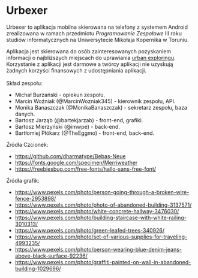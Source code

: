 # Urbexer
Urbexer to aplikacja mobilna skierowana na telefony z systemem Android zrealizowana w ramach przedmiotu _Programowanie Zespołowe_ III roku studiów informatycznych na Uniwersytecie Mikołaja Kopernika w Toruniu.

Aplikacja jest skierowana do osób zainteresowanych pozyskaniem informacji o najbliższych miejscach do uprawiania [urban exploringu]. Korzystanie z aplikacji jest darmowe a twórcy aplikacji nie uzyskują żadnych korzyści finansowych z udostępniania aplikacji.<br><br>
Skład zespołu:
- Michał Burzański - opiekun zespołu.
- Marcin Woźniak (@MarcinWozniak345) - kierownik zespołu, API.
- Monika Banaszczak (@MonikaBanaszczak) - sekretarz zespołu, baza danych.
- Bartosz Jarząb (@bartekjarzab) - front-end, grafiki.
- Bartosz Mierzyński (@imwpe) - back-end.
- Bartłomiej Płókarz (@TheEggmo) - front-end, back-end.

Źródła Czcionek:
  - https://github.com/dharmatype/Bebas-Neue
  - https://fonts.google.com/specimen/Merriweather
  - https://freebiesbug.com/free-fonts/hallo-sans-free-font/
  
Źródła grafik:
  - https://www.pexels.com/photo/person-going-through-a-broken-wire-fence-2953898/
  - https://www.pexels.com/photo/photo-of-abandoned-building-3137571/
  - https://www.pexels.com/photo/white-concrete-hallway-3476030/
  - https://www.pexels.com/photo/building-staircase-with-white-railing-3010313/
  - https://www.pexels.com/photo/green-leafed-trees-340926/
  - https://www.pexels.com/photo/set-of-various-supplies-for-traveling-4993235/
  - https://www.pexels.com/photo/person-wearing-blue-denim-jeans-above-black-surface-92236/
  - https://www.pexels.com/photo/graffiti-painted-on-wall-in-abandoned-building-1029696/

[urban exploringu]: https://pl.wikipedia.org/wiki/Urban_exploration
